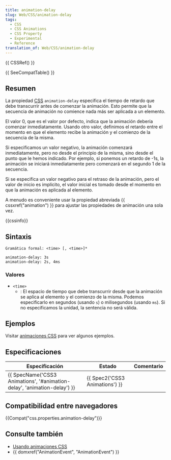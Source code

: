 ```yaml
---
title: animation-delay
slug: Web/CSS/animation-delay
tags:
  - CSS
  - CSS Animations
  - CSS Property
  - Experimental
  - Reference
translation_of: Web/CSS/animation-delay
---
```

{{ CSSRef() }}

{{ SeeCompatTable() }}

## Resumen

La propiedad [CSS](/en/CSS "CSS") `animation-delay` especifica el tiempo de retardo que debe transcurrir antes de comenzar la animación. Esto permite que la secuencia de animación no comience nada más ser aplicada a un elemento.

El valor 0, que es el valor por defecto, indica que la animación debería comenzar inmediatamente. Usando otro valor, definimos el retardo entre el momento en que el elemento recibe la animación y el comienzo de la secuencia de la misma.

Si especificamos un valor negativo, la animación comenzará inmediatamente, pero no desde el principio de la misma, sino desde el punto que le hemos indicado. Por ejemplo, si ponemos un retardo de -1s, la animación se iniciará inmediatamente pero comenzará en el segundo 1 de la secuencia.

Si se especifica un valor negativo para el retraso de la animación, pero el valor de inicio es implícito, el valor inicial es tomado desde el momento en que la animación es aplicada al elemento.

A menudo es conveniente usar la propiedad abreviada {{ cssxref("animation") }} para ajustar las propiedades de animación una sola vez.

{{cssinfo}}

## Sintaxis

    Gramática formal: <time> [, <time>]*

    animation-delay: 3s
    animation-delay: 2s, 4ms

### Valores

- `<time>`
  - : El espacio de tiempo que debe transcurrir desde que la animación se aplica al elemento y el comienzo de la misma. Podemos especificarlo en segundos (usando `s`) o milisegundos (usando `ms`). Si no especificamos la unidad, la sentencia no será válida.

## Ejemplos

Visitar [animaciones CSS](/es/CSS/Usando_animaciones_CSS "en/CSS/CSS_animations") para ver algunos ejemplos.

## Especificaciones

| Especificación                                                                                   | Estado                                   | Comentario |
| ------------------------------------------------------------------------------------------------ | ---------------------------------------- | ---------- |
| {{ SpecName('CSS3 Animations', '#animation-delay', 'animation-delay') }} | {{ Spec2('CSS3 Animations') }} |            |

## Compatibilidad entre navegadores

{{Compat("css.properties.animation-delay")}}

## Consulte también

- [Usando animaciones CSS](/es/docs/CSS/Using_CSS_animations "en/CSS/CSS_animations")
- {{ domxref("AnimationEvent", "AnimationEvent") }}
